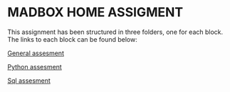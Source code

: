 # MADBOX HOME ASSIGMENT

This assignment has been structured in three folders, one for each block. The links to each block can be found below:

[General assesment](../1_general/answers.md)

[Python assesment ](../2_python/README.md)

[Sql assesment](../3_sql/README.md)

